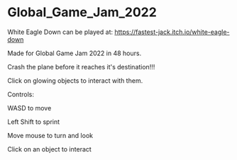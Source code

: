 # Global_Game_Jam_2022
White Eagle Down can be played at: https://fastest-jack.itch.io/white-eagle-down

Made for Global Game Jam 2022 in 48 hours.



Crash the plane before it reaches it's destination!!! 

Click on glowing objects to interact with them. 

Controls: 

WASD to move 

Left Shift to sprint 

Move mouse to turn and look 

Click on an object to interact
